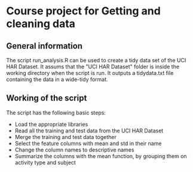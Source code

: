 # Course project for Getting and cleaning data

## General information
The script run_analysis.R can be used to create a tidy data set of the UCI HAR Dataset. It assums that the "UCI HAR Dataset" folder is inside the working directory when the script is run.
It outputs a tidydata.txt file containing the data in a wide-tidy format.

## Working of the script
The script has the following basic steps:
* Load the appropriate libraries
* Read all the training and test data from the UCI HAR Dataset
* Merge the training and test data together
* Select the feature columns with mean and std in their name
* Change the column names to descriptive names
* Summarize the columns with the mean function, by grouping them on activity type and subject
